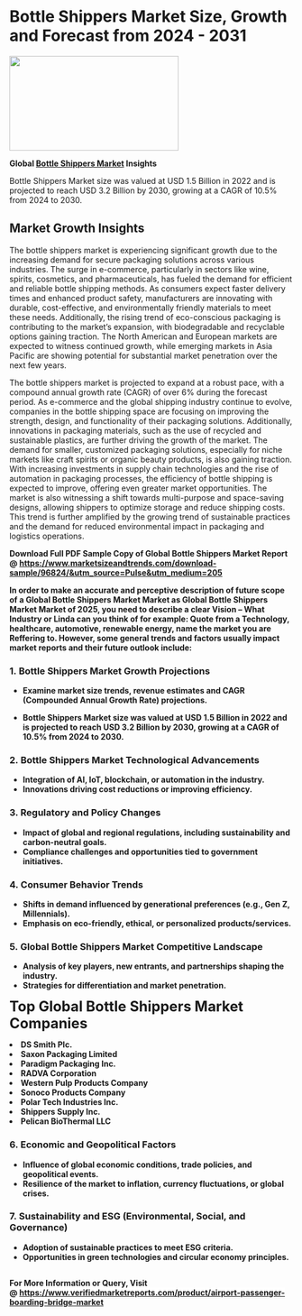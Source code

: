<H1>Bottle Shippers Market Size, Growth and Forecast from 2024 - 2031</H1><img class="aligncenter size-medium wp-image-584254" src="https://thirdeyenews.in/wp-content/uploads/2024/09/Global-Market-Research-300x168.jpeg" alt="" width="300" height="168" /><p><strong>Global&nbsp;<a href="https://www.marketsizeandtrends.com/download-sample/96824/&amp;utm_source=Pulse&amp;utm_medium=205">Bottle Shippers Market</a> Insights</strong></p><p>Bottle Shippers Market size was valued at USD 1.5 Billion in 2022 and is projected to reach USD 3.2 Billion by 2030, growing at a CAGR of 10.5% from 2024 to 2030.</p><p><h2>Market Growth Insights</h2> <p>The bottle shippers market is experiencing significant growth due to the increasing demand for secure packaging solutions across various industries. The surge in e-commerce, particularly in sectors like wine, spirits, cosmetics, and pharmaceuticals, has fueled the demand for efficient and reliable bottle shipping methods. As consumers expect faster delivery times and enhanced product safety, manufacturers are innovating with durable, cost-effective, and environmentally friendly materials to meet these needs. Additionally, the rising trend of eco-conscious packaging is contributing to the market’s expansion, with biodegradable and recyclable options gaining traction. The North American and European markets are expected to witness continued growth, while emerging markets in Asia Pacific are showing potential for substantial market penetration over the next few years.</p> <p><strong></strong></p> <p>The bottle shippers market is projected to expand at a robust pace, with a compound annual growth rate (CAGR) of over 6% during the forecast period. As e-commerce and the global shipping industry continue to evolve, companies in the bottle shipping space are focusing on improving the strength, design, and functionality of their packaging solutions. Additionally, innovations in packaging materials, such as the use of recycled and sustainable plastics, are further driving the growth of the market. The demand for smaller, customized packaging solutions, especially for niche markets like craft spirits or organic beauty products, is also gaining traction. With increasing investments in supply chain technologies and the rise of automation in packaging processes, the efficiency of bottle shipping is expected to improve, offering even greater market opportunities. The market is also witnessing a shift towards multi-purpose and space-saving designs, allowing shippers to optimize storage and reduce shipping costs. This trend is further amplified by the growing trend of sustainable practices and the demand for reduced environmental impact in packaging and logistics operations.</p> <p><strong></p><p><span class=""><strong>Download Full PDF Sample Copy of Global Bottle Shippers Market Report</strong> @ <a href="https://www.marketsizeandtrends.com/download-sample/96824/&amp;utm_source=Pulse&amp;utm_medium=205" target="_blank">https://www.marketsizeandtrends.com/download-sample/96824/&amp;utm_source=Pulse&amp;utm_medium=205</a></span></p><p>In order to make an accurate and perceptive description of future scope of a Global&nbsp;Bottle Shippers Market Market as Global&nbsp;Bottle Shippers Market Market of 2025, you need to describe a clear Vision &ndash; What Industry or Linda can you think of for example: Quote from a Technology, healthcare, automotive, renewable energy, name the market you are Reffering to. However, some general trends and factors usually impact market reports and their future outlook include:</p><h3>1.&nbsp;<strong>Bottle Shippers Market Growth Projections</strong></h3><ul><li>Examine market size trends, revenue estimates and CAGR (Compounded Annual Growth Rate) projections.</li><li><p>Bottle Shippers Market size was valued at USD 1.5 Billion in 2022 and is projected to reach USD 3.2 Billion by 2030, growing at a CAGR of 10.5% from 2024 to 2030.</p></li></ul><h3>2.&nbsp;<strong>Bottle Shippers Market Technological Advancements</strong></h3><ul><li>Integration of AI, IoT, blockchain, or automation in the industry.</li><li>Innovations driving cost reductions or improving efficiency.</li></ul><h3>3.&nbsp;<strong>Regulatory and Policy Changes</strong></h3><ul><li>Impact of global and regional regulations, including sustainability and carbon-neutral goals.</li><li>Compliance challenges and opportunities tied to government initiatives.</li></ul><h3>4.&nbsp;<strong>Consumer Behavior Trends</strong></h3><ul><li>Shifts in demand influenced by generational preferences (e.g., Gen Z, Millennials).</li><li>Emphasis on eco-friendly, ethical, or personalized products/services.</li></ul><h3>5.&nbsp;<strong>Global Bottle Shippers Market Competitive Landscape</strong></h3><ul><li>Analysis of key players, new entrants, and partnerships shaping the industry.</li><li>Strategies for differentiation and market penetration.</li></ul><p data-pm-slice="1 1 []"><span style="color: inherit; font-family: inherit; font-size: 25px;">Top Global Bottle Shippers Market Companies</span></p><div class="" data-test-id=""><p><li>DS Smith Plc.</li><li> Saxon Packaging Limited</li><li> Paradigm Packaging Inc.</li><li> RADVA Corporation</li><li> Western Pulp Products Company</li><li> Sonoco Products Company</li><li> Polar Tech Industries Inc.</li><li> Shippers Supply Inc.</li><li> Pelican BioThermal LLC</li></p></div><h3>6.&nbsp;<strong>Economic and Geopolitical Factors</strong></h3><ul><li>Influence of global economic conditions, trade policies, and geopolitical events.</li><li>Resilience of the market to inflation, currency fluctuations, or global crises.</li></ul><h3>7.&nbsp;<strong>Sustainability and ESG (Environmental, Social, and Governance)</strong></h3><ul><li>Adoption of sustainable practices to meet ESG criteria.</li><li>Opportunities in green technologies and circular economy principles.</li></ul><h2><strong style="font-size: 14px;">For More Information or Query, Visit @&nbsp;</strong><a style="background-color: #ffffff; font-size: 14px;" href="https://www.marketsizeandtrends.com/report/bottle-shippers-market/" target="_blank">https://www.verifiedmarketreports.com/product/airport-passenger-boarding-bridge-market</a></h2>
